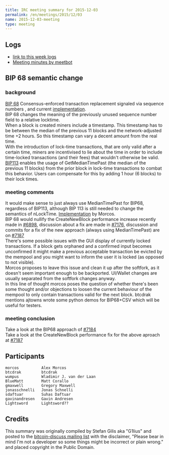```yaml
---
title: IRC meeting summary for 2015-12-03
permalink: /en/meetings/2015/12/03
name: 2015-12-03-meeting
type: meeting
---
```

## Logs

- [link to this week logs](http://www.erisian.com.au/meetbot/bitcoin-dev/2015/bitcoin-dev.2015-12-10-19.01.log.html)  
- [Meeting minutes by meetbot](http://www.erisian.com.au/meetbot/bitcoin-dev/2015/bitcoin-dev.2015-12-10-19.01.html) 

## BIP 68 semantic change

### background  

[BIP 68](https://github.com/bitcoin/bips/blob/master/bip-0068.mediawiki)  Consensus-enforced transaction replacement signaled via sequence numbers , and current [implementation](https://github.com/bitcoin/bitcoin/pull/6312).  
BIP 68 changes the meaning of the previously unused sequence number field to a relative locktime.   
When a block is created miners include a timestamp. This timestamp has to be between the median of the previous 11 blocks and the network-adjusted time +2 hours. So this timestamp can vary a decent amount from the real time.  
With the introduction of lock-time transactions, that are only valid after a certain time, miners are incentivised to lie about the time in order to include time-locked transactions (and their fees) that wouldn't otherwise be valid.  
[BIP113](https://github.com/bitcoin/bips/blob/master/bip-0113.mediawiki) enables the usage of GetMedianTimePast (the median of the previous 11 blocks) from the prior block in lock-time transactions to combat this behavior. Users can compensate for this by adding 1 hour (6 blocks) to their lock times.

### meeting comments

It would make sense to just always use MedianTimePast for BIP68, regardless of BIP113, although BIP 113 is still needed to change the semantics of nLockTime. [Implementation](https://github.com/bitcoin/bitcoin/pull/7184) by Morcos.      
BIP 68 would nullify the CreateNewBlock performance increase recently made in [#6898](https://github.com/bitcoin/bitcoin/pull/6898), discussion about a fix are made in [#7176](https://github.com/bitcoin/bitcoin/issues/7176), discussion and commits for a fix of the new approach (always using MedianTimePast) are on [#7187](https://github.com/bitcoin/bitcoin/pull/7187)   
There's some possible issues with the GUI display of currently locked transactions. If a block gets orphaned and a confirmed input becomes unconfirmed it might make a previous acceptable transaction be evicted by the mempool and you might want to inform the user it is locked (as opposed to not visible).  
Morcos proposes to leave this issue and clean it up after the softfork, as it doesn't seem important enough to be backported. UI/Wallet changes are usually separated from the softfork changes anyway.   
In this line of thought morcos poses the question of whether there's been some thought and/or objections to loosen the current behaviour of the mempool to only contain transactions valid for the next block.
btcdrak mentions ajtowns wrote some python demos for BIP68+CSV which will be useful for testers.  

### meeting conclusion  

Take a look at the BIP68 approach of [#7184](https://github.com/bitcoin/bitcoin/pull/7184)   
Take a look at the CreateNewBlock performance fix for the above aproach at [#7187](https://github.com/bitcoin/bitcoin/pull/7187)

## Participants

    morcos          Alex Morcos   
    btcdrak         btcdrak  
    wumpus          Wladimir J. van der Laan  
    BlueMatt        Matt Corallo   
    gmaxwell        Gregory Maxwell   
    jonasschnelli   Jonas Schnelli   
    sdaftuar        Suhas Daftuar  
    gavinandresen   Gavin Andresen  
    Lightsword      Lightsword??

## Credits

This summary was originally compiled by Stefan Gilis aka "G1lius" and posted to the [bitcoin-discuss mailing list][meetingsource] with the disclaimer, "Please bear in mind I'm not a developer so some things might be incorrect or plain wrong." and placed copyright in the Public Domain.

[meetingsource]: http://lists.linuxfoundation.org/pipermail/bitcoin-discuss/2015-December/000036.html
